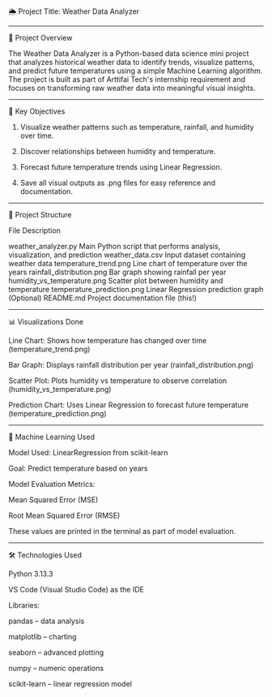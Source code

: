 🌦 Project Title: Weather Data Analyzer


---

📝 Project Overview

The Weather Data Analyzer is a Python-based data science mini project that analyzes historical weather data to identify trends, visualize patterns, and predict future temperatures using a simple Machine Learning algorithm. The project is built as part of Arttifai Tech's internship requirement and focuses on transforming raw weather data into meaningful visual insights.


---

🎯 Key Objectives

1. Visualize weather patterns such as temperature, rainfall, and humidity over time.


2. Discover relationships between humidity and temperature.


3. Forecast future temperature trends using Linear Regression.


4. Save all visual outputs as .png files for easy reference and documentation.




---

📁 Project Structure

File	Description

weather_analyzer.py	Main Python script that performs analysis, visualization, and prediction
weather_data.csv	Input dataset containing weather data
temperature_trend.png	Line chart of temperature over the years
rainfall_distribution.png	Bar graph showing rainfall per year
humidity_vs_temperature.png	Scatter plot between humidity and temperature
temperature_prediction.png	Linear Regression prediction graph
(Optional) README.md	Project documentation file (this!)



---

📊 Visualizations Done

Line Chart: Shows how temperature has changed over time (temperature_trend.png)

Bar Graph: Displays rainfall distribution per year (rainfall_distribution.png)

Scatter Plot: Plots humidity vs temperature to observe correlation (humidity_vs_temperature.png)

Prediction Chart: Uses Linear Regression to forecast future temperature (temperature_prediction.png)



---

🧠 Machine Learning Used

Model Used: LinearRegression from scikit-learn

Goal: Predict temperature based on years

Model Evaluation Metrics:

Mean Squared Error (MSE)

Root Mean Squared Error (RMSE)


These values are printed in the terminal as part of model evaluation.



---

🛠 Technologies Used

Python 3.13.3

VS Code (Visual Studio Code) as the IDE

Libraries:

pandas – data analysis

matplotlib – charting

seaborn – advanced plotting

numpy – numeric operations

scikit-learn – linear regression model





